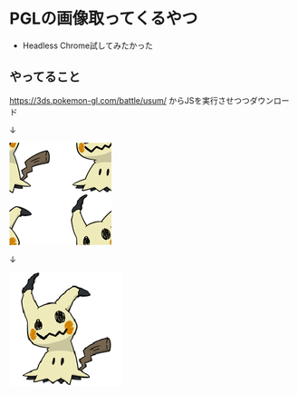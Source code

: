 # PGLの画像取ってくるやつ
- Headless Chrome試してみたかった

## やってること
https://3ds.pokemon-gl.com/battle/usum/
からJSを実行させつつダウンロード

↓

![](sample.png)

↓

![](output.png)
